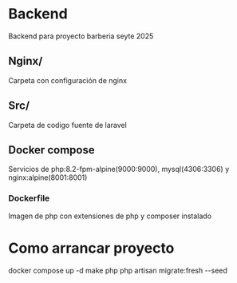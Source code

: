 # Backend
Backend para proyecto barberia seyte 2025
## Nginx/
Carpeta con configuración de nginx
## Src/
Carpeta de codigo fuente de laravel
## Docker compose
Servicios de php:8.2-fpm-alpine(9000:9000), mysql(4306:3306) y nginx:alpine(8001:8001)
### Dockerfile
Imagen de php con extensiones de php y composer instalado

# Como arrancar proyecto
docker compose up -d
make php
php artisan migrate:fresh --seed
